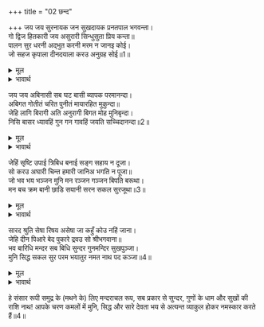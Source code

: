 +++
title = "02 छन्द"

+++
जय जय सुरनायक जन सुखदायक प्रनतपाल भगवन्ता।  
गो द्विज हितकारी जय असुरारी सिन्धुसुता प्रिय कन्ता॥  
पालन सुर धरनी अद्भुत करनी मरम न जानइ कोई।  
जो सहज कृपाला दीनदयाला करउ अनुग्रह सोई॥1॥  

<details><summary>मूल</summary>

जय जय सुरनायक जन सुखदायक प्रनतपाल भगवन्ता।  
गो द्विज हितकारी जय असुरारी सिन्धुसुता प्रिय कन्ता॥  
पालन सुर धरनी अद्भुत करनी मरम न जानइ कोई।  
जो सहज कृपाला दीनदयाला करउ अनुग्रह सोई॥1॥  
</details>

<details><summary>भावार्थ</summary>

हे देवताओं के स्वामी, सेवकों को सुख देने वाले, शरणागत की रक्षा करने वाले भगवान! आपकी जय हो! जय हो!! हे गो-ब्राह्मणों का हित करने वाले, असुरों का विनाश करने वाले, समुद्र की कन्या (श्री लक्ष्मीजी) के प्रिय स्वामी! आपकी जय हो! हे देवता और पृथ्वी का पालन करने वाले! आपकी लीला अद्भुत है, उसका भेद कोई नहीं जानता। ऐसे जो स्वभाव से ही कृपालु और दीनदयालु हैं, वे ही हम पर कृपा करें॥1॥  
</details>

जय जय अबिनासी सब घट बासी ब्यापक परमानन्दा।  
अबिगत गोतीतं चरित पुनीतं मायारहित मुकुन्दा॥  
जेहि लागि बिरागी अति अनुरागी बिगत मोह मुनिबृन्दा।  
निसि बासर ध्यावहिं गुन गन गावहिं जयति सच्चिदानन्दा॥2॥  

<details><summary>मूल</summary>

जय जय अबिनासी सब घट बासी ब्यापक परमानन्दा।  
अबिगत गोतीतं चरित पुनीतं मायारहित मुकुन्दा॥  
जेहि लागि बिरागी अति अनुरागी बिगत मोह मुनिबृन्दा।  
निसि बासर ध्यावहिं गुन गन गावहिं जयति सच्चिदानन्दा॥2॥  
</details>

<details><summary>भावार्थ</summary>

हे अविनाशी, सबके हृदय में निवास करने वाले (अन्तर्यामी), सर्वव्यापक, परम आनन्दस्वरूप, अज्ञेय, इन्द्रियों से परे, पवित्र चरित्र, माया से रहित मुकुन्द (मोक्षदाता)! आपकी जय हो! जय हो!! (इस लोक और परलोक के सब भोगों से) विरक्त तथा मोह से सर्वथा छूटे हुए (ज्ञानी) मुनिवृन्द भी अत्यन्त अनुरागी (प्रेमी) बनकर जिनका रात-दिन ध्यान करते हैं और जिनके गुणों के समूह का गान करते हैं, उन सच्चिदानन्द की जय हो॥2॥  
</details>

जेहिं सृष्टि उपाई त्रिबिध बनाई सङ्ग सहाय न दूजा।  
सो करउ अघारी चिन्त हमारी जानिअ भगति न पूजा॥  
जो भव भय भञ्जन मुनि मन रञ्जन गञ्जन बिपति बरूथा।  
मन बच क्रम बानी छाडि सयानी सरन सकल सुरजूथा॥3॥  

<details><summary>मूल</summary>

जेहिं सृष्टि उपाई त्रिबिध बनाई सङ्ग सहाय न दूजा।  
सो करउ अघारी चिन्त हमारी जानिअ भगति न पूजा॥  
जो भव भय भञ्जन मुनि मन रञ्जन गञ्जन बिपति बरूथा।  
मन बच क्रम बानी छाडि सयानी सरन सकल सुरजूथा॥3॥  
</details>

<details><summary>भावार्थ</summary>

जिन्होन्ने बिना किसी दूसरे सङ्गी अथवा सहायक के अकेले ही (या स्वयं अपने को त्रिगुणरूप- ब्रह्मा, विष्णु, शिवरूप- बनाकर अथवा बिना किसी उपादान-कारण के अर्थात्‌ स्वयं ही सृष्टि का अभिन्ननिमित्तोपादान कारण बनकर) तीन प्रकार की सृष्टि उत्पन्न की, वे पापों का नाश करने वाले भगवान हमारी सुधि लें। हम न भक्ति जानते हैं, न पूजा, जो संसार के (जन्म-मृत्यु के) भय का नाश करने वाले, मुनियों के मन को आनन्द देने वाले और विपत्तियों के समूह को नष्ट करने वाले हैं। हम सब देवताओं के समूह, मन, वचन और कर्म से चतुराई करने की बान छोडकर उन (भगवान) की शरण (आए) हैं॥3॥  
</details>

सारद श्रुति सेषा रिषय असेषा जा कहुँ कोउ नहिं जाना।  
जेहि दीन पिआरे बेद पुकारे द्रवउ सो श्रीभगवाना॥  
भव बारिधि मन्दर सब बिधि सुन्दर गुनमन्दिर सुखपुञ्जा।  
मुनि सिद्ध सकल सुर परम भयातुर नमत नाथ पद कञ्जा॥4॥  

<details><summary>मूल</summary>

सारद श्रुति सेषा रिषय असेषा जा कहुँ कोउ नहिं जाना।  
जेहि दीन पिआरे बेद पुकारे द्रवउ सो श्रीभगवाना॥  
भव बारिधि मन्दर सब बिधि सुन्दर गुनमन्दिर सुखपुञ्जा।  
मुनि सिद्ध सकल सुर परम भयातुर नमत नाथ पद कञ्जा॥4॥  
</details>

<details><summary>भावार्थ</summary>

सरस्वती, वेद, शेषजी और सम्पूर्ण ऋषि कोई भी जिनको नहीं जानते, जिन्हें दीन प्रिय हैं, ऐसा वेद पुकारकर कहते हैं, वे ही श्री भगवान हम पर दया करें।
</details>

हे संसार रूपी समुद्र के (मथने के) लिए मन्दराचल रूप, सब प्रकार से सुन्दर, गुणों के धाम और सुखों की राशि नाथ! आपके चरण कमलों में मुनि, सिद्ध और सारे देवता भय से अत्यन्त व्याकुल होकर नमस्कार करते हैं॥4॥